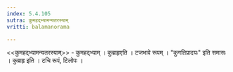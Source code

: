 ```yaml
---
index: 5.4.105
sutra: कुमहद्भ्यामन्यतरस्याम्‌
vritti: balamanorama

---
```

<<कुमहद्भ्यामन्यतरस्याम्>> - कुमहद्भ्याम् । कुब्राहृएति । टजभावे रूपम् । "कुगतिप्रादयः" इति समासः । कुब्राहृ इति । टचि रूपं, टिलोपः ।